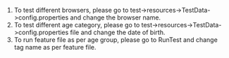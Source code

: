 1. To test different browsers, please go to test->resources->TestData->config.properties and change the browser name.
2. To test different age category, please go to test->resources->TestData->config.properties file and change the date of birth.
3. To run feature file as per age group, please go to RunTest and change tag name as per feature file.
